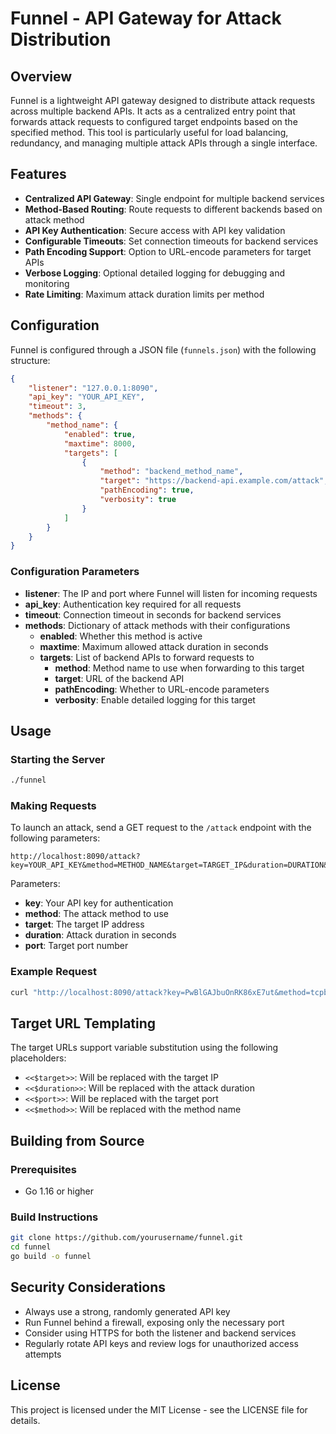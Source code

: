 # Funnel - API Gateway for Attack Distribution

## Overview

Funnel is a lightweight API gateway designed to distribute attack requests across multiple backend APIs. It acts as a centralized entry point that forwards attack requests to configured target endpoints based on the specified method. This tool is particularly useful for load balancing, redundancy, and managing multiple attack APIs through a single interface.

## Features

- **Centralized API Gateway**: Single endpoint for multiple backend services
- **Method-Based Routing**: Route requests to different backends based on attack method
- **API Key Authentication**: Secure access with API key validation
- **Configurable Timeouts**: Set connection timeouts for backend services
- **Path Encoding Support**: Option to URL-encode parameters for target APIs
- **Verbose Logging**: Optional detailed logging for debugging and monitoring
- **Rate Limiting**: Maximum attack duration limits per method

## Configuration

Funnel is configured through a JSON file (`funnels.json`) with the following structure:

```json
{
    "listener": "127.0.0.1:8090",
    "api_key": "YOUR_API_KEY",
    "timeout": 3,
    "methods": {
        "method_name": {
            "enabled": true,
            "maxtime": 8000,
            "targets": [
                {
                    "method": "backend_method_name",
                    "target": "https://backend-api.example.com/attack",
                    "pathEncoding": true,
                    "verbosity": true
                }
            ]
        }
    }
}
```

### Configuration Parameters

- **listener**: The IP and port where Funnel will listen for incoming requests
- **api_key**: Authentication key required for all requests
- **timeout**: Connection timeout in seconds for backend services
- **methods**: Dictionary of attack methods with their configurations
  - **enabled**: Whether this method is active
  - **maxtime**: Maximum allowed attack duration in seconds
  - **targets**: List of backend APIs to forward requests to
    - **method**: Method name to use when forwarding to this target
    - **target**: URL of the backend API
    - **pathEncoding**: Whether to URL-encode parameters
    - **verbosity**: Enable detailed logging for this target

## Usage

### Starting the Server

```bash
./funnel
```

### Making Requests

To launch an attack, send a GET request to the `/attack` endpoint with the following parameters:

```
http://localhost:8090/attack?key=YOUR_API_KEY&method=METHOD_NAME&target=TARGET_IP&duration=DURATION&port=PORT
```

Parameters:
- **key**: Your API key for authentication
- **method**: The attack method to use
- **target**: The target IP address
- **duration**: Attack duration in seconds
- **port**: Target port number

### Example Request

```bash
curl "http://localhost:8090/attack?key=PwBlGAJbuOnRK86xE7ut&method=tcpbypass&target=192.168.1.1&duration=60&port=80"
```

## Target URL Templating

The target URLs support variable substitution using the following placeholders:

- `<<$target>>`: Will be replaced with the target IP
- `<<$duration>>`: Will be replaced with the attack duration
- `<<$port>>`: Will be replaced with the target port
- `<<$method>>`: Will be replaced with the method name

## Building from Source

### Prerequisites

- Go 1.16 or higher

### Build Instructions

```bash
git clone https://github.com/yourusername/funnel.git
cd funnel
go build -o funnel
```

## Security Considerations

- Always use a strong, randomly generated API key
- Run Funnel behind a firewall, exposing only the necessary port
- Consider using HTTPS for both the listener and backend services
- Regularly rotate API keys and review logs for unauthorized access attempts

## License

This project is licensed under the MIT License - see the LICENSE file for details.